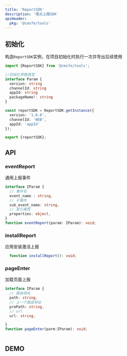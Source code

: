 ```yaml
---
title: 'ReportSDK'
description: '埋点上报SDK'
apiHeader:
  pkg: '@cmsfe/tools'
---
```


## 初始化

构造`ReportSDK`实例，在项目初始化时执行一次并导出后续使用

```ts
import {ReportSDK} from '@cmsfe/tools';

//初始化参数类型
interface Param {
  version: string
  channelId: string
  appId: string
  packageName?: string
}

const reportSDK = ReportSDK.getInstance({
  version: '1.0.0',
  channelId: 'WEB',
  appId: 'appId'
});

export {reportSDK};
```

## API

### eventReport

通用上报事件

``` typescript
interface IParam {
  // 事件名
  event_name : string,
  // 子事件
  sub_event_name: string,
  // 其它属性
  properties: object,
}
function eventReport(param: IParam): void;
```

### installReport

应用安装激活上报

``` typescript
  function installReport(): void;

```

### pageEnter
加载页面上报

``` typescript
interface IParam {
  // 路由地址
  path: string,
  // 上一个路由地址
  prePath: string,
  // url
  url: string,

}
function pageEnter(parm:IParam): void;
  

```

## DEMO

<code src="../../src/demo/tools/report_sdk/default.tsx" defaultShowCode ></code>
